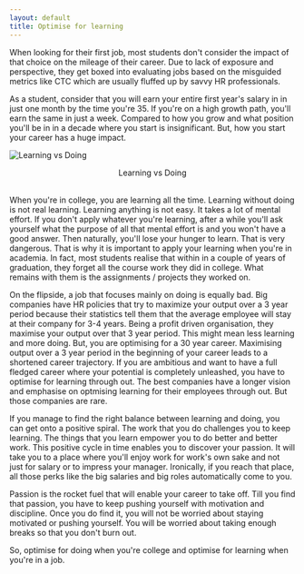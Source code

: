 ```yaml
---
layout: default
title: Optimise for learning
---
```



When looking for their first job, most students don't consider the impact of that choice
on the mileage of their career. Due to lack of exposure and perspective, they get boxed into
evaluating jobs based on the misguided metrics like CTC which are usually fluffed up by savvy 
HR professionals.

As a student, consider that you will earn your entire first year's salary in
in just one month by the time you're 35. If you're on a high growth path, you'll
earn the same in just a week. Compared to how you grow and what position you'll be in 
in a decade where you start is insignificant. But, how you start your career has a huge impact.


![Learning vs Doing](/images/learning-vs-doing.png)
<center>Learning vs Doing</center><br>


When you're in college, you are learning all the time. Learning without doing is not real learning. 
Learning anything is not easy. It takes a lot of mental effort. If you don't apply whatever you're learning,
after a while you'll ask yourself what the purpose of all that mental effort is and you won't 
have a good answer. Then naturally, you'll lose your hunger to learn. That is very dangerous. That is why
it is important to apply your learning when you're in academia. In fact, most students realise that within
in a couple of years of graduation, they forget all the course work they did in college.
What remains with them is the assignments / projects they worked on. 

On the flipside, a job that focuses mainly on doing is equally bad. Big companies have HR policies that 
try to maximize your output over a 3 year period because their statistics tell them that the average 
employee will stay at their company for 3-4 years. Being a profit driven organisation, they maximise your
output over that 3 year period. This might mean less learning and more doing. But, you are optimising for
a 30 year career. Maximising output over a 3 year period in the beginning of your career leads to a shortened
career trajectory. If you are ambitious and want to have a full fledged career where your potential is completely unleashed, you have to optimise for learning through out. The best companies have a longer vision and emphasise
on optmising learning for their employees through out. But those companies are rare.

If you manage to find the right balance between learning and doing, you can get onto a positive spiral.
The work that you do challenges you to keep learning. The things that you learn empower you to do better and better work. This positive cycle in time enables you to discover your passion. It will take you to a place where you'll
enjoy work for work's own sake and not just for salary or to impress your manager. Ironically, if you reach that place, all those perks like the big salaries and big roles automatically come to you.

Passion is the rocket fuel that will enable your career to take off. Till you find that passion, you have to 
keep pushing yourself with motivation and discipline. Once you do find it, you will not be worried about
staying motivated or pushing yourself. You will be worried about taking enough breaks so that you don't burn out.

So, optimise for doing when you're college and optimise for learning when you're in a job. 




    




